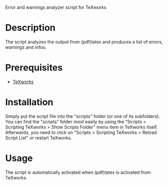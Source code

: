 Error and warnings analyzer script for TeXworks

Description
===========

The script analyzes the output from (pdf)latex and produces a list of errors, warnings and infos. 


Prerequisites
=============

- [TeXworks](http://www.tug.org/texworks/)



Installation
============

Simply put the script file into the "scripts" folder (or one of its subfolders).
You can find the "scripts" folder most easily by using the "Scripts > Scripting
TeXworks > Show Scripts Folder" menu item in TeXworks itself.
Afterwards, you need to click on "Scripts > Scripting TeXworks > Reload Script
List" or restart TeXworks.



Usage
=====

The script is automatically activated when (pdf)latex is activated from TeXworks.

